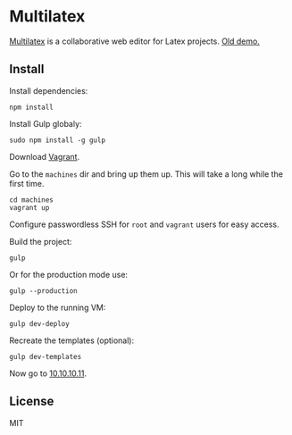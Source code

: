 Multilatex
==========

[Multilatex][multilatex] is a collaborative web editor for Latex projects. [Old
demo.][demo]

## Install

Install dependencies:

    npm install

Install Gulp globaly:

    sudo npm install -g gulp

Download [Vagrant][vagrant].

Go to the `machines` dir and bring up them up. This will take a long while the
first time.

    cd machines
    vagrant up

Configure passwordless SSH for `root` and `vagrant` users for easy access.

Build the project:

    gulp

Or for the production mode use:

    gulp --production

Deploy to the running VM:

    gulp dev-deploy

Recreate the templates (optional):

    gulp dev-templates

Now go to [10.10.10.11](http://10.10.10.11).

## License

MIT

[multilatex]: http://multilatex.com
[demo]: https://www.youtube.com/watch?v=8zAGN35_GpY
[vagrant]: https://www.vagrantup.com/downloads.html
